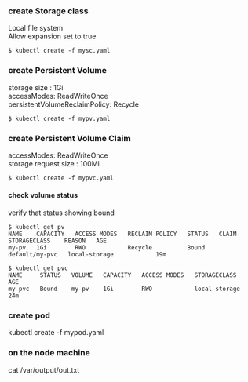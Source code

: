 

### create Storage class
  Local file system  <br>
  Allow expansion set to true
```
$ kubectl create -f mysc.yaml 
```


### create Persistent Volume 
  storage size : 1Gi  <br>
  accessModes: ReadWriteOnce  <br>
  persistentVolumeReclaimPolicy: Recycle  <br>
```
$ kubectl create -f mypv.yaml 
```


### create Persistent Volume Claim 
 accessModes: ReadWriteOnce  <br>
 storage request size : 100Mi  <br>
```
$ kubectl create -f mypvc.yaml 
```
#### check volume status 
verify that status showing bound  <br>
```
$ kubectl get pv
NAME    CAPACITY   ACCESS MODES   RECLAIM POLICY   STATUS   CLAIM            STORAGECLASS    REASON   AGE
my-pv   1Gi        RWO            Recycle          Bound    default/my-pvc   local-storage            19m

$ kubectl get pvc
NAME     STATUS   VOLUME   CAPACITY   ACCESS MODES   STORAGECLASS    AGE
my-pvc   Bound    my-pv    1Gi        RWO            local-storage   24m

```


### create pod 
kubectl create -f mypod.yaml 

### on the node machine 
cat /var/output/out.txt

